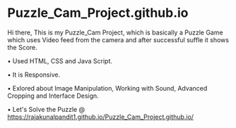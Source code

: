 # Puzzle_Cam_Project.github.io

Hi there, This is my Puzzle_Cam Project, which is basically a Puzzle Game which uses Video feed from the camera and after successful suffle it shows the Score.

• Used HTML, CSS and Java Script.

• It is Responsive.

• Exlored about Image Manipulation, Working with Sound, Advanced Cropping and Interface Design.

• Let's Solve the Puzzle @ https://rajakunalpandit1.github.io/Puzzle_Cam_Project.github.io/

